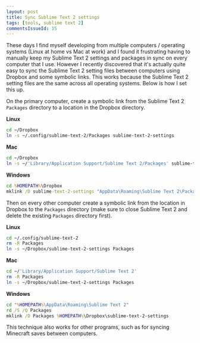 ```yaml
---
layout: post
title: Sync Sublime Text 2 settings
tags: [tools, sublime text 2]
commentsIssueId: 15
---
```


These days I find myself developing from multiple computers / operating systems (Linux at home vs Mac at work) and I found it frustrating having to manually keep my Sublime Text 2 settings and  packages in sync on every computer that I use. However I recently discovered that it's actually quite easy to sync the Sublime Text 2 setting files between computers using Dropbox and some symbolic links. This works because the Sublime Text 2 setting files are the same across all operating systems. Below is how I set this up.


On the primary computer, create a symbolic link from the Sublime Text 2 `Packages` directory to a location in the Dropbox directory.

**Linux**

```bash
cd ~/Dropbox
ln -s ~/.config/sublime-text-2/Packages sublime-text-2-settings
```

**Mac**

```bash
cd ~/Dropbox
ln -s ~/'Library/Application Support/Sublime Text 2/Packages' sublime-text-2-settings
```

**Windows**

```bat
cd %HOMEPATH%\Dropbox
mklink /D sublime-text-2-settings "AppData\Roaming\Sublime Text 2\Packages"
```

Then on every other computer create a symbolic link from the location in Dropbox to the `Packages` directory (make sure to close Sublime Text 2 and delete the existing `Packages` directory first).

**Linux**

```bash
cd ~/.config/sublime-text-2
rm -R Packages
ln -s ~/Dropbox/sublime-text-2-settings Packages
```

**Mac**

```bash
cd ~/'Library/Application Support/Sublime Text 2'
rm -R Packages
ln -s ~/Dropbox/sublime-text-2-settings Packages
```

**Windows**

```bat
cd "%HOMEPATH%\AppData\Roaming\Sublime Text 2"
rd /S /Q Packages
mklink /D Packages %HOMEPATH%\Dropbox\sublime-text-2-settings
```

This technique also works for other programs, such as for syncing Minecraft saves between computers.
